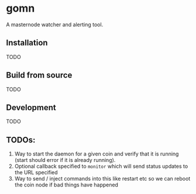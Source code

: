 # gomn

A masternode watcher and alerting tool.

## Installation

TODO

## Build from source

TODO

## Development

TODO

## TODOs:

1. Way to start the daemon for a given coin and verify that it is running (start should error if it is already running).
2. Optional callback specified to `monitor` which will send status updates to the URL specified
3. Way to send / inject commands into this like restart etc so we can reboot the coin node if bad things have happened

